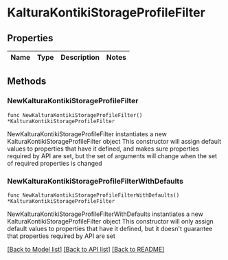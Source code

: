 # KalturaKontikiStorageProfileFilter

## Properties

Name | Type | Description | Notes
------------ | ------------- | ------------- | -------------

## Methods

### NewKalturaKontikiStorageProfileFilter

`func NewKalturaKontikiStorageProfileFilter() *KalturaKontikiStorageProfileFilter`

NewKalturaKontikiStorageProfileFilter instantiates a new KalturaKontikiStorageProfileFilter object
This constructor will assign default values to properties that have it defined,
and makes sure properties required by API are set, but the set of arguments
will change when the set of required properties is changed

### NewKalturaKontikiStorageProfileFilterWithDefaults

`func NewKalturaKontikiStorageProfileFilterWithDefaults() *KalturaKontikiStorageProfileFilter`

NewKalturaKontikiStorageProfileFilterWithDefaults instantiates a new KalturaKontikiStorageProfileFilter object
This constructor will only assign default values to properties that have it defined,
but it doesn't guarantee that properties required by API are set


[[Back to Model list]](../README.md#documentation-for-models) [[Back to API list]](../README.md#documentation-for-api-endpoints) [[Back to README]](../README.md)


